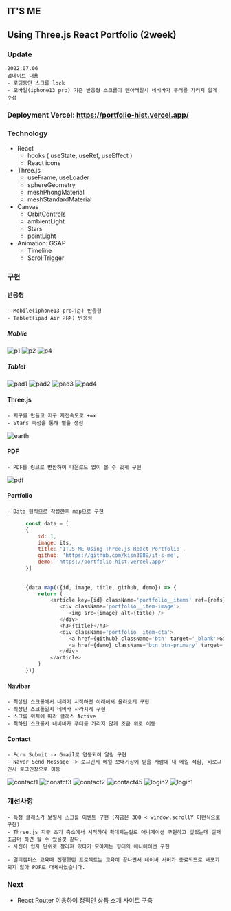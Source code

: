 ## IT'S ME
## Using Three.js React Portfolio (2week)
### Update
```
2022.07.06
업데이트 내용
- 로딩동안 스크롤 lock
- 모바일(iphone13 pro) 기준 반응형 스크롤이 맨아래일시 네비바가 푸터를 가리지 않게 수정
```
### Deployment Vercel: https://portfolio-hist.vercel.app/

### Technology
- React
  - hooks ( useState, useRef, useEffect )
  - React icons
- Three.js
  - useFrame, useLoader
  - sphereGeometry
  - meshPhongMaterial
  - meshStandardMaterial
- Canvas
  - OrbitControls
  - ambientLight
  - Stars
  - pointLight
- Animation: GSAP
  - Timeline
  - ScrollTrigger
### 구현
#### 반응형
```
- Mobile(iphone13 pro기준) 반응형
- Tablet(ipad Air 기준) 반응형
```
##### Mobile
![p1](https://user-images.githubusercontent.com/96061695/177692718-319451f0-29a3-4ac4-9ea8-bddd599be1a8.png)
![p2](https://user-images.githubusercontent.com/96061695/177692732-e3ead2bd-6688-4b8e-b76c-4fc666bf3bf2.png)
![p4](https://user-images.githubusercontent.com/96061695/177692741-1908fbf0-33cf-4550-82d8-62f213b10b2b.png)
##### Tablet
![pad1](https://user-images.githubusercontent.com/96061695/177692965-9633c064-1cc6-4eb3-98c9-f1de088d830a.png)
![pad2](https://user-images.githubusercontent.com/96061695/177692970-86e30738-77cb-43de-a0f2-baa310266f0c.png)
![pad3](https://user-images.githubusercontent.com/96061695/177692978-0c17193a-6081-4915-99ad-df91e7b7e364.png)
![pad4](https://user-images.githubusercontent.com/96061695/177692982-f3be687b-876f-4d57-aaf2-94da00c6e21b.png)

#### Three.js
```
- 지구를 만들고 지구 자전속도로 +=x
- Stars 속성을 통해 별을 생성
```
  ![earth](https://user-images.githubusercontent.com/96061695/177530925-7f18d3c9-e3b4-4117-8f98-018e15a4ebc4.png)

#### PDF
```
- PDF를 링크로 변환하여 다운로드 없이 볼 수 있게 구현
```
  ![pdf](https://user-images.githubusercontent.com/96061695/177530973-f270844b-c704-4944-91e3-f81b6acf64d1.png)
#### Portfolio
```
- Data 형식으로 작성한후 map으로 구현
```
    
```javascript
      const data = [
      {
          id: 1,
          image: its,
          title: 'IT.S ME Using Three.js React Portfolio',
          github: 'https://github.com/kisn3089/it-s-me',
          demo: 'https://portfolio-hist.vercel.app/'
      }]
    
      
      {data.map(({id, image, title, github, demo}) => {
          return (
              <article key={id} className='portfolio__items' ref={refs}>
                 <div className='portfolio__item-image'>
                    <img src={image} alt={title} />
                 </div>
                 <h3>{title}</h3>
                 <div className='portfolio__item-cta'>
                    <a href={github} className='btn' target='_blank'>Github</a>
                    <a href={demo} className='btn btn-primary' target='_blank'>Live PDF</a>
                 </div>
              </article>
          )
      })}
```
#### Navibar
```
- 최상단 스크롤에서 내리기 시작하면 아래에서 올라오게 구현
- 최상단 스크롤일시 네비바 사라지게 구현
- 스크롤 위치에 따라 클래스 Active
- 최하단 스크롤시 네비바가 푸터를 가리지 않게 조금 위로 이동
```
#### Contact
```
- Form Submit -> Gmail로 연동되어 알림 구현
- Naver Send Message -> 로그인시 메일 보내기창에 받을 사람에 내 메일 적힘, 비로그인시 로그인창으로 이동
```
    
 ![contact1](https://user-images.githubusercontent.com/96061695/177531078-4728c1e2-01da-4e30-a8cd-c1deae3958bf.png)
 ![conatct3](https://user-images.githubusercontent.com/96061695/177531107-424f9432-026f-4d4e-b861-04a4b5a0529c.png)
 ![contact2](https://user-images.githubusercontent.com/96061695/177531138-2915df71-1d41-479a-8396-243c54f0be86.jpg)
 ![contact45](https://user-images.githubusercontent.com/96061695/177531152-e1dbcf57-b796-4697-8fbc-4457222141a6.png)
 ![login2](https://user-images.githubusercontent.com/96061695/177531197-e47bb151-c7d2-41de-980d-dac06e3d06f7.png)
 ![login1](https://user-images.githubusercontent.com/96061695/177531236-4b2b216e-3ea6-4ef7-ba1b-532658dd5a83.png)
### 개선사항
```
- 특정 클래스가 보일시 스크롤 이벤트 구현 (지금은 300 < window.scrollY 이런식으로 구현)
- Three.js 지구 초기 축소에서 시작하여 확대되는걸로 애니메이션 구현하고 싶었는데 실패 조금더 하면 할 수 있을것 같다.
- 사진이 입자 단위로 잘라져 있다가 모아지는 형태의 애니메이션 구현
```
```
- 멀티캠퍼스 교육때 진행했던 프로젝트는 교육이 끝나면서 네이버 서버가 종료되므로 배포가 되지 않아 PDF로 대체하였습니다.
```
### Next
- React Router 이용하여 정적인 상품 소개 사이트 구축








